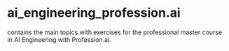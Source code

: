 # ai_engineering_profession.ai
contains the main topics with exercises for the professional master course in AI Engineering with Profession.ai.
